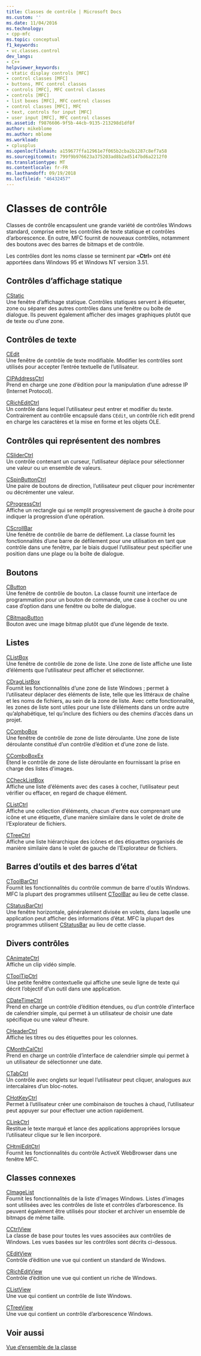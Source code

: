 ```yaml
---
title: Classes de contrôle | Microsoft Docs
ms.custom: ''
ms.date: 11/04/2016
ms.technology:
- cpp-mfc
ms.topic: conceptual
f1_keywords:
- vc.classes.control
dev_langs:
- C++
helpviewer_keywords:
- static display controls [MFC]
- control classes [MFC]
- buttons, MFC control classes
- controls [MFC], MFC control classes
- controls [MFC]
- list boxes [MFC], MFC control classes
- control classes [MFC], MFC
- text, controls for input [MFC]
- user input [MFC], MFC control classes
ms.assetid: f9876606-9f5b-44cb-9135-213298d1df8f
author: mikeblome
ms.author: mblome
ms.workload:
- cplusplus
ms.openlocfilehash: a159677ffa12961e7f065b2cba2b1287c8ef7a58
ms.sourcegitcommit: 799f9b976623a375203ad8b2ad5147bd6a2212f0
ms.translationtype: MT
ms.contentlocale: fr-FR
ms.lasthandoff: 09/19/2018
ms.locfileid: "46432457"
---
```

# <a name="control-classes"></a>Classes de contrôle

Classes de contrôle encapsulent une grande variété de contrôles Windows standard, comprise entre les contrôles de texte statique et contrôles d’arborescence. En outre, MFC fournit de nouveaux contrôles, notamment des boutons avec des barres de bitmaps et de contrôle.

Les contrôles dont les noms classe se terminent par «**Ctrl**» ont été apportées dans Windows 95 et Windows NT version 3.51.

## <a name="static-display-controls"></a>Contrôles d’affichage statique

[CStatic](../mfc/reference/cstatic-class.md)<br/>
Une fenêtre d’affichage statique. Contrôles statiques servent à étiqueter, zone ou séparer des autres contrôles dans une fenêtre ou boîte de dialogue. Ils peuvent également afficher des images graphiques plutôt que de texte ou d’une zone.

## <a name="text-controls"></a>Contrôles de texte

[CEdit](../mfc/reference/cedit-class.md)<br/>
Une fenêtre de contrôle de texte modifiable. Modifier les contrôles sont utilisés pour accepter l’entrée textuelle de l’utilisateur.

[CIPAddressCtrl](../mfc/reference/cipaddressctrl-class.md)<br/>
Prend en charge une zone d’édition pour la manipulation d’une adresse IP (Internet Protocol).

[CRichEditCtrl](../mfc/reference/cricheditctrl-class.md)<br/>
Un contrôle dans lequel l’utilisateur peut entrer et modifier du texte. Contrairement au contrôle encapsulé dans `CEdit`, un contrôle rich edit prend en charge les caractères et la mise en forme et les objets OLE.

## <a name="controls-that-represent-numbers"></a>Contrôles qui représentent des nombres

[CSliderCtrl](../mfc/reference/csliderctrl-class.md)<br/>
Un contrôle contenant un curseur, l’utilisateur déplace pour sélectionner une valeur ou un ensemble de valeurs.

[CSpinButtonCtrl](../mfc/reference/cspinbuttonctrl-class.md)<br/>
Une paire de boutons de direction, l’utilisateur peut cliquer pour incrémenter ou décrémenter une valeur.

[CProgressCtrl](../mfc/reference/cprogressctrl-class.md)<br/>
Affiche un rectangle qui se remplit progressivement de gauche à droite pour indiquer la progression d’une opération.

[CScrollBar](../mfc/reference/cscrollbar-class.md)<br/>
Une fenêtre de contrôle de barre de défilement. La classe fournit les fonctionnalités d’une barre de défilement pour une utilisation en tant que contrôle dans une fenêtre, par le biais duquel l’utilisateur peut spécifier une position dans une plage ou la boîte de dialogue.

## <a name="buttons"></a>Boutons

[CButton](../mfc/reference/cbutton-class.md)<br/>
Une fenêtre de contrôle de bouton. La classe fournit une interface de programmation pour un bouton de commande, une case à cocher ou une case d’option dans une fenêtre ou boîte de dialogue.

[CBitmapButton](../mfc/reference/cbitmapbutton-class.md)<br/>
Bouton avec une image bitmap plutôt que d’une légende de texte.

## <a name="lists"></a>Listes

[CListBox](../mfc/reference/clistbox-class.md)<br/>
Une fenêtre de contrôle de zone de liste. Une zone de liste affiche une liste d’éléments que l’utilisateur peut afficher et sélectionner.

[CDragListBox](../mfc/reference/cdraglistbox-class.md)<br/>
Fournit les fonctionnalités d’une zone de liste Windows ; permet à l’utilisateur déplacer des éléments de liste, telle que les littéraux de chaîne et les noms de fichiers, au sein de la zone de liste. Avec cette fonctionnalité, les zones de liste sont utiles pour une liste d’éléments dans un ordre autre qu’alphabétique, tel qu’inclure des fichiers ou des chemins d’accès dans un projet.

[CComboBox](../mfc/reference/ccombobox-class.md)<br/>
Une fenêtre de contrôle de zone de liste déroulante. Une zone de liste déroulante constitué d’un contrôle d’édition et d’une zone de liste.

[CComboBoxEx](../mfc/reference/ccomboboxex-class.md)<br/>
Étend le contrôle de zone de liste déroulante en fournissant la prise en charge des listes d'images.

[CCheckListBox](../mfc/reference/cchecklistbox-class.md)<br/>
Affiche une liste d’éléments avec des cases à cocher, l’utilisateur peut vérifier ou effacer, en regard de chaque élément.

[CListCtrl](../mfc/reference/clistctrl-class.md)<br/>
Affiche une collection d’éléments, chacun d'entre eux comprenant une icône et une étiquette, d’une manière similaire dans le volet de droite de l’Explorateur de fichiers.

[CTreeCtrl](../mfc/reference/ctreectrl-class.md)<br/>
Affiche une liste hiérarchique des icônes et des étiquettes organisés de manière similaire dans le volet de gauche de l’Explorateur de fichiers.

## <a name="toolbars-and-status-bars"></a>Barres d’outils et des barres d’état

[CToolBarCtrl](../mfc/reference/ctoolbarctrl-class.md)<br/>
Fournit les fonctionnalités du contrôle commun de barre d'outils Windows. MFC la plupart des programmes utilisent [CToolBar](../mfc/reference/ctoolbar-class.md) au lieu de cette classe.

[CStatusBarCtrl](../mfc/reference/cstatusbarctrl-class.md)<br/>
Une fenêtre horizontale, généralement divisée en volets, dans laquelle une application peut afficher des informations d’état. MFC la plupart des programmes utilisent [CStatusBar](../mfc/reference/cstatusbar-class.md) au lieu de cette classe.

## <a name="miscellaneous-controls"></a>Divers contrôles

[CAnimateCtrl](../mfc/reference/canimatectrl-class.md)<br/>
Affiche un clip vidéo simple.

[CToolTipCtrl](../mfc/reference/ctooltipctrl-class.md)<br/>
Une petite fenêtre contextuelle qui affiche une seule ligne de texte qui décrit l’objectif d’un outil dans une application.

[CDateTimeCtrl](../mfc/reference/cdatetimectrl-class.md)<br/>
Prend en charge un contrôle d’édition étendues, ou d’un contrôle d’interface de calendrier simple, qui permet à un utilisateur de choisir une date spécifique ou une valeur d’heure.

[CHeaderCtrl](../mfc/reference/cheaderctrl-class.md)<br/>
Affiche les titres ou des étiquettes pour les colonnes.

[CMonthCalCtrl](../mfc/reference/cmonthcalctrl-class.md)<br/>
Prend en charge un contrôle d’interface de calendrier simple qui permet à un utilisateur de sélectionner une date.

[CTabCtrl](../mfc/reference/ctabctrl-class.md)<br/>
Un contrôle avec onglets sur lequel l’utilisateur peut cliquer, analogues aux intercalaires d’un bloc-notes.

[CHotKeyCtrl](../mfc/reference/chotkeyctrl-class.md)<br/>
Permet à l’utilisateur créer une combinaison de touches à chaud, l’utilisateur peut appuyer sur pour effectuer une action rapidement.

[CLinkCtrl](../mfc/reference/clinkctrl-class.md)<br/>
Restitue le texte marqué et lance des applications appropriées lorsque l’utilisateur clique sur le lien incorporé.

[CHtmlEditCtrl](../mfc/reference/chtmleditctrl-class.md)<br/>
Fournit les fonctionnalités du contrôle ActiveX WebBrowser dans une fenêtre MFC.

## <a name="related-classes"></a>Classes connexes

[CImageList](../mfc/reference/cimagelist-class.md)<br/>
Fournit les fonctionnalités de la liste d’images Windows. Listes d’images sont utilisées avec les contrôles de liste et contrôles d’arborescence. Ils peuvent également être utilisés pour stocker et archiver un ensemble de bitmaps de même taille.

[CCtrlView](../mfc/reference/cctrlview-class.md)<br/>
La classe de base pour toutes les vues associées aux contrôles de Windows. Les vues basées sur les contrôles sont décrits ci-dessous.

[CEditView](../mfc/reference/ceditview-class.md)<br/>
Contrôle d’édition une vue qui contient un standard de Windows.

[CRichEditView](../mfc/reference/cricheditview-class.md)<br/>
Contrôle d’édition une vue qui contient un riche de Windows.

[CListView](../mfc/reference/clistview-class.md)<br/>
Une vue qui contient un contrôle de liste Windows.

[CTreeView](../mfc/reference/ctreeview-class.md)<br/>
Une vue qui contient un contrôle d’arborescence Windows.

## <a name="see-also"></a>Voir aussi

[Vue d’ensemble de la classe](../mfc/class-library-overview.md)

